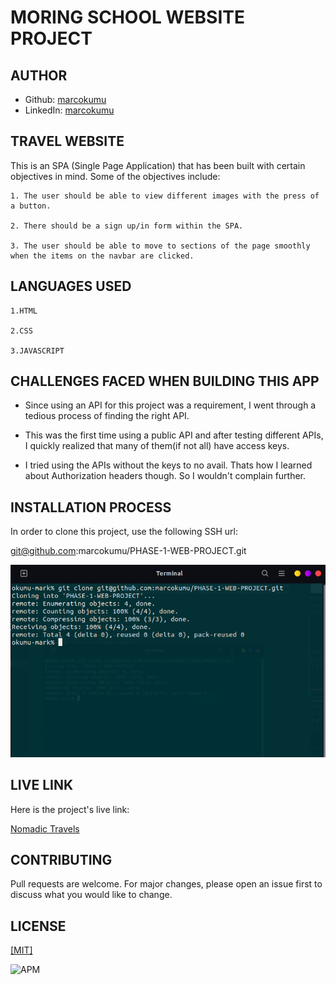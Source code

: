 # MORING SCHOOL WEBSITE PROJECT

## AUTHOR 


- Github:  <a href="https://github.com/marcokumu">marcokumu </a>
- LinkedIn:  <a href="https://www.linkedin.com/in/markokumu/">marcokumu </a>
## TRAVEL WEBSITE 
This is an SPA (Single Page Application) that has been built with certain objectives in mind. Some of the objectives include:

    1. The user should be able to view different images with the press of a button.

    2. There should be a sign up/in form within the SPA.

    3. The user should be able to move to sections of the page smoothly when the items on the navbar are clicked.


## LANGUAGES USED 
    
    1.HTML

    2.CSS

    3.JAVASCRIPT

## CHALLENGES FACED WHEN BUILDING THIS APP

- Since using an API for this project was a requirement, I went through a tedious process of finding the right API.


- This was the first time using a public API and after testing different APIs, I quickly realized that many of them(if not all) have access keys. 



- I tried using the APIs without the keys to no avail. Thats how I learned about Authorization headers though. So I wouldn't complain further.


## INSTALLATION PROCESS 

In order to clone this project, use the following SSH url:   

git@github.com:marcokumu/PHASE-1-WEB-PROJECT.git

![Alt text](./images/Screenshot%20from%202022-06-25%2018-21-13.png "Title")

## LIVE LINK

Here is the project's live link:

<a href="https://marcokumu.github.io/PHASE-1-WEB-PROJECT/">Nomadic Travels </a>


## CONTRIBUTING 

Pull requests are welcome. For major changes, please open an issue first to discuss what you would like to change.

## LICENSE 

<a href="https://choosealicense.com/licenses/mit/">[MIT]</a>

![APM](https://img.shields.io/apm/l/pack?style=for-the-badge)
